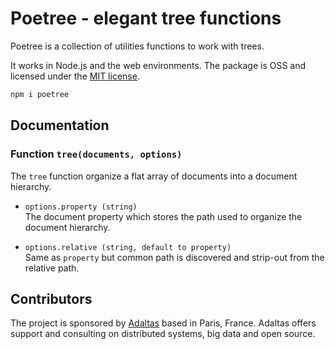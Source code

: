 # Poetree - elegant tree functions

Poetree is a collection of utilities functions to work with trees.

It works in Node.js and the web environments. The package is OSS and licensed under the [MIT license](https://github.com/adaltas/node-poetree/blob/master/LICENSE.md).

```bash
npm i poetree
```

## Documentation

### Function `tree(documents, options)`

The `tree` function organize a flat array of documents into a document hierarchy.

- `options.property (string)`  
  The document property which stores the path used to organize the document hierarchy.

- `options.relative (string, default to property)`  
  Same as `property` but common path is discovered and strip-out from the relative path.

## Contributors

The project is sponsored by [Adaltas](https://www.adaltas.com) based in Paris, France. Adaltas offers support and consulting on distributed systems, big data and open source.

